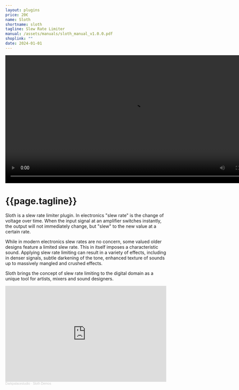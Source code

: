 ```yaml
---
layout: plugins
price: 20€
name: Sloth
shortname: sloth
tagline: Slew Rate Limiter
manual: /assets/manuals/sloth_manual_v1.0.0.pdf
shoplink: ""
date: 2024-01-01
---
```


<center>
    <video autoplay loop width="800">
        <source src="/assets/videos/sloth_looping.mp4" type="video/mp4">
    </video>
</center>

# {{page.tagline}}

Sloth is a slew rate limiter plugin. In electronics "slew rate" is the change of voltage over time. 
When the input signal at an amplifier switches instantly, the output will not immediately change, but "slew" to the new value at a certain rate.

While in modern electronics slew rates are no concern, some valued older designs feature a limited slew rate. 
This in itself imposes a characteristic sound.
Applying slew rate limiting can result in a variety of effects, including in denser signals, subtle darkening of the tone, enhanced texture of sounds up to massively mangled and crushed effects.

Sloth brings the concept of slew rate limiting to the digital domain as a unique tool for artists, mixers and sound designers. 

<iframe width="100%" height="300" scrolling="no" frameborder="no" allow="autoplay" src="https://w.soundcloud.com/player/?url=https%3A//api.soundcloud.com/playlists/1775275767&color=%23ff5500&auto_play=false&hide_related=false&show_comments=true&show_user=true&show_reposts=false&show_teaser=true&visual=true"></iframe><div style="font-size: 10px; color: #cccccc;line-break: anywhere;word-break: normal;overflow: hidden;white-space: nowrap;text-overflow: ellipsis; font-family: Interstate,Lucida Grande,Lucida Sans Unicode,Lucida Sans,Garuda,Verdana,Tahoma,sans-serif;font-weight: 100;"><a href="https://soundcloud.com/darkpalacestudio" title="Darkpalacestudio" target="_blank" style="color: #cccccc; text-decoration: none;">Darkpalacestudio</a> · <a href="https://soundcloud.com/darkpalacestudio/sets/sloth-demos" title="Sloth Demos" target="_blank" style="color: #cccccc; text-decoration: none;">Sloth Demos</a></div>

<!-- Sloth is a magical wonder for making transients and other gritty-sounding stuff pop out. -->
